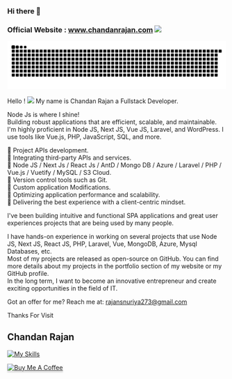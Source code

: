 ### Hi there 👋

<h3>
  Official Website : <a href="https://google.com/" target="_blank">www.chandanrajan.com</a>
    <a href="https:/rajan.com/"><img src="https://media.giphy.com/media/hvRJCLFzcasrR4ia7z/giphy.gif" width="28"></a>
</h3>

![Image Caption](./assets/rajan-snake.svg)

Hello ! <a href="https:/google.com/"><img src="https://media.giphy.com/media/hvRJCLFzcasrR4ia7z/giphy.gif"  width="20"></a>   My name is Chandan Rajan a Fullstack Developer.

Node Js is where I shine!<br>
Building robust applications that are efficient, scalable, and maintainable.<br>
I'm highly proficient in Node JS, Next JS, Vue JS, Laravel, and WordPress. I use tools like Vue.js, PHP, JavaScript, SQL, and more.

🚀 Project APIs development.<br>
🚀 Integrating third-party APIs and services.<br>
🚀 Node JS / Next Js / React Js / AntD / Mongo DB / Azure / Laravel / PHP / Vue.js / Vuetify /  MySQL / S3 Cloud.<br>
🚀 Version control tools such as Git.<br>
🚀 Custom application Modifications.<br>
🚀 Optimizing application performance and scalability.<br>
🚀 Delivering the best experience with a client-centric mindset.<br>

I've been building intuitive and functional SPA applications and great user experiences projects that are being used by many people.

I have hands-on experience in working on several projects that use Node JS, Next JS, React JS, PHP, Laravel, Vue, MongoDB, Azure, Mysql Databases, etc.<br> 
Most of my projects are released as open-source on GitHub. You can find more details about my projects in the portfolio section of my website or my GitHub profile. <br>
In the long term, I want to become an innovative entrepreneur and create exciting opportunities in the field of IT.<br>

Got an offer for me? Reach me at: rajansnuriya273@gmail.com 

Thanks For Visit
<h2>Chandan Rajan</h2>
<!-- <img src="https://rajan.com/img/signature-black.png" alt="Chandan-rajan" height="55"> -->

[![My Skills](https://skills.thijs.gg/icons?i=html,css,js,node,next,vue,vuetify,php,laravel,mysql,git,ubuntu)](https://skills.thijs.gg)

<a href="https://ko-fi.com/rajansnuriya273" target="_blank">
<img src="https://www.buymeacoffee.com/assets/img/custom_images/orange_img.png" alt="Buy Me A Coffee" style="height: 41px !important;width: 174px !important;box-shadow: 0px 3px 2px 0px rgba(190, 190, 190, 0.5) !important;-webkit-box-shadow: 0px 3px 2px 0px rgba(190, 190, 190, 0.5) !important;" >
</a>

<!--
**https://github.com/Chandan273** is a ✨ _special_ ✨ repository because its `README.md` (this file) appears on your GitHub profile.
-->
